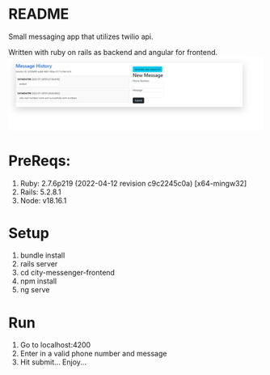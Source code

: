 # README

Small messaging app that utilizes twilio api. 

Written with ruby on rails as backend and angular for frontend.
![image info](./sampleimage.png)

# PreReqs:
1. Ruby: 2.7.6p219 (2022-04-12 revision c9c2245c0a) [x64-mingw32]
2. Rails: 5.2.8.1
3. Node: v18.16.1

# Setup 
1. bundle install
2. rails server
3. cd city-messenger-frontend
4. npm install
5. ng serve

# Run
1. Go to localhost:4200
2. Enter in a valid phone number and message
3. Hit submit... Enjoy...